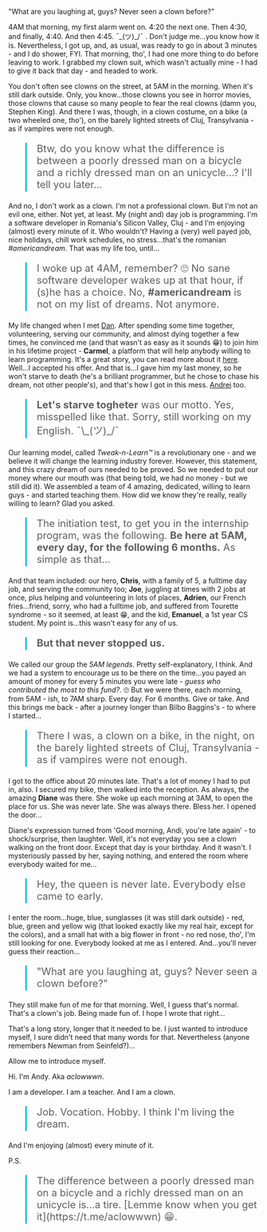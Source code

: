 "What are you laughing at, guys? Never seen a clown before?"

4AM that morning, my first alarm went on. 4:20 the next one. Then 4:30, and finally, 4:40. And then 4:45.  ¯\_(ツ)_/¯ . Don't judge me...you know how it is.
Nevertheless, I got up, and, as usual, was ready to go in about 3 minutes - and I do shower, FYI. That morning, tho', I had one more thing to do before leaving to work. I grabbed my clown suit, which wasn't actually mine - I had to give it back that day - and headed to work.

You don't often see clowns on the street, at 5AM in the morning. When it's still dark outside. Only, you know...those clowns you see in horror movies, those clowns that cause so many people to fear the real clowns (damn you, Stephen King). And there I was, though, in a clown costume, on a bike (a two wheeled one, tho'), on the barely lighted streets of Cluj, Transylvania - as if vampires were not enough.

<blockquote style="border-left: 3px solid #00bcd4; padding-left: 20px; font-size: 20px; padding-bottom: 2px">
Btw, do you know what the difference is between a poorly dressed man on a bicycle and a richly dressed man on an unicycle...? I'll tell you later...
</blockquote>


And no, I don't work as a clown. I'm not a professional clown. But I'm not an evil one, either. Not yet, at least. My (night and) day job is programming. I'm a software developer in Romania's Silicon Valley, Cluj - and I'm enjoying (almost) every minute of it. Who wouldn't? Having a (very) well payed job, nice holidays, chill work schedules, no stress...that's the romanian *#americandream*. That was my life too, until...

<blockquote style="border-left: 3px solid #00bcd4; padding-left: 20px; font-size: 20px; padding-bottom: 2px">
I woke up at 4AM, remember? 🙄 No sane software developer wakes up at that hour, if (s)he has a choice. No, <b>#americandream</b> is not on my list of dreams. Not anymore.
</blockquote>


My life changed when I met [Dan](https://carmel.io/story/idancali). After spending some time together, volunteering, serving our community, and almost dying together a few times, he convinced me (and that wasn't as easy as it sounds 😁) to join him in his lifetime project - __Carmel__, a platform that will help anybody willing to learn programming. It's a great story, you can read more about it [here](https://carmel.io/story). Well...I accepted his offer. And that is...I gave him my last money, so he won't starve to death (he's a brilliant programmer, but he chose to chase his dream, not other people's), and that's how I got in this mess. [Andrei](https://carmel.io/story/andreiwrites) too.

<blockquote style="border-left: 3px solid #00bcd4; padding-left: 20px; font-size: 20px; padding-bottom: 2px">
<b>Let's starve togheter</b> was our motto. Yes, misspelled like that. Sorry, still working on my English. ¯\_(ツ)_/¯
</blockquote>



Our learning model, called *Tweak-n-Learn™* is a revolutionary one - and we believe it will change the learning industry forever. However, this statement, and this crazy dream of ours needed to be proved. So we needed to put our money where our mouth was (that being told, we had no money - but we still did it). We assembled a team of 4 amazing, dedicated, willing to learn guys - and started teaching them. How did we know they're really, really willing to learn? Glad you asked.


<blockquote style="border-left: 3px solid #00bcd4; padding-left: 20px; font-size: 20px; padding-bottom: 2px">
The initiation test, to get you in the internship program, was the following. <b>Be here at 5AM, every day, for the following 6 months.</b> As simple as that...
</blockquote>

And that team included: our hero, __Chris__, with a family of 5, a fulltime day job, and serving the community too; __Joe__, juggling at times with 2 jobs at once, plus helping and volunteering in lots of places, __Adrien__, our French fries...friend, sorry, who had a fulltime job, and suffered from Tourette syndrome - so it seemed, at least 😁, and the kid, __Emanuel__, a 1st year CS student. My point is...this wasn't easy for any of us. 

<blockquote style="border-left: 3px solid #00bcd4; padding-left: 20px; font-size: 20px; padding-bottom: 2px">
<b>But that never stopped us.</b>
</blockquote>

We called our group the *5AM legends*. Pretty self-explanatory, I think. And we had a system to encourage us to be there on the time...you payed an amount of money for every 5 minutes you were late - *guess who contributed the most to this fund?*. 🙄 But we were there, each morning, from 5AM - ish, to 7AM sharp. Every day. For 6 months. Give or take. And this brings me back - after a journey longer than Bilbo Baggins's - to where I started...

<blockquote style="border-left: 3px solid #00bcd4; padding-left: 20px; font-size: 20px; padding-bottom: 2px">
There I was, a clown on a bike, in the night, on the barely lighted streets of Cluj, Transylvania - as if vampires were not enough.
</blockquote>

I got to the office about 20 minutes late. That's a lot of money I had to put in, also. I secured my bike, then walked into the reception. As always, the amazing __Diane__ was there. She woke up each morning at 3AM, to open the place for us. She was never late. She was always there. Bless her. I opened the door...

Diane's expression turned from 'Good morning, Andi, you're late again' - to shock/surprise, then laughter. Well, it's not everyday you see a clown walking on the front door. Except that day is your birthday. And it wasn't. I mysteriously passed by her, saying nothing, and entered the room where everybody waited for me...

<blockquote style="border-left: 3px solid #00bcd4; padding-left: 20px; font-size: 20px; padding-bottom: 2px">
Hey, the queen is never late. Everybody else came to early.
</blockquote>

I enter the room...huge, blue, sunglasses (it was still dark outside) - red, blue, green and yellow wig (that looked exactly like my real hair, except for the colors), and a small hat with a big flower in front - no red nose, tho', I'm still looking for one. Everybody looked at me as I entered. And...you'll never guess their reaction...


<blockquote style="border-left: 3px solid #00bcd4; padding-left: 20px; font-size: 20px; padding-bottom: 2px">
"What are you laughing at, guys? Never seen a clown before?"
</blockquote>

They still make fun of me for that morning. Well, I guess that's normal. That's a clown's job. Being made fun of. I hope I wrote that right...

That's a long story, longer that it needed to be. I just wanted to introduce myself, I sure didn't need that many words for that. Nevertheless (anyone remembers Newman from Seinfeld?)...

Allow me to introduce myself.

Hi. I'm Andy. Aka *aclowwwn*.

I am a developer. I am a teacher. And I am a clown.

<blockquote style="border-left: 3px solid #00bcd4; padding-left: 20px; font-size: 20px; padding-bottom: 2px">
Job. Vocation. Hobby. I think I'm living the dream.
</blockquote>

And I'm enjoying (almost) every minute of it.

P.S. 

<blockquote style="border-left: 3px solid #00bcd4; padding-left: 20px; font-size: 20px; padding-bottom: 2px">
The difference between a poorly dressed man on a bicycle and a richly dressed man on an unicycle is...a tire. [Lemme know when you get it](https://t.me/aclowwwn) 😁.
</blockquote>


